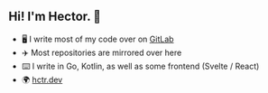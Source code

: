 ## Hi! I'm Hector. 👋

- 🖥️ I write most of my code over on [GitLab](https://gitlab.com/hctrdev)
- ✈️ Most repositories are mirrored over here
- ⌨️ I write in Go, Kotlin, as well as some frontend (Svelte / React)
- 🌍 [hctr.dev](https://hctr.dev)
